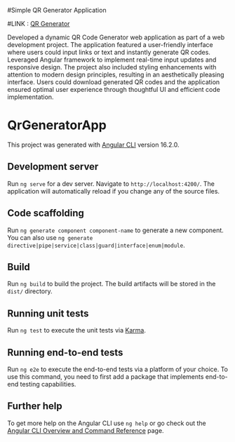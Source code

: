 #Simple QR Generator Application

#LINK :  [QR Generator](https://qrimagegenerator.web.app)

Developed a dynamic QR Code Generator web application as part of a web development project. The application featured a user-friendly interface where users could input links or text and instantly generate QR codes. Leveraged Angular framework to implement real-time input updates and responsive design. The project also included styling enhancements with attention to modern design principles, resulting in an aesthetically pleasing interface. Users could download generated QR codes and the application ensured optimal user experience through thoughtful UI and efficient code implementation.


# QrGeneratorApp

This project was generated with [Angular CLI](https://github.com/angular/angular-cli) version 16.2.0.

## Development server

Run `ng serve` for a dev server. Navigate to `http://localhost:4200/`. The application will automatically reload if you change any of the source files.

## Code scaffolding

Run `ng generate component component-name` to generate a new component. You can also use `ng generate directive|pipe|service|class|guard|interface|enum|module`.

## Build

Run `ng build` to build the project. The build artifacts will be stored in the `dist/` directory.

## Running unit tests

Run `ng test` to execute the unit tests via [Karma](https://karma-runner.github.io).

## Running end-to-end tests

Run `ng e2e` to execute the end-to-end tests via a platform of your choice. To use this command, you need to first add a package that implements end-to-end testing capabilities.

## Further help

To get more help on the Angular CLI use `ng help` or go check out the [Angular CLI Overview and Command Reference](https://angular.io/cli) page.
